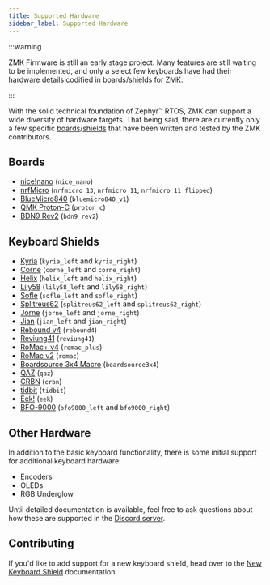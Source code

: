 ```yaml
---
title: Supported Hardware
sidebar_label: Supported Hardware
---
```


:::warning

ZMK Firmware is still an early stage project. Many features are still waiting to be implemented, and only a select few keyboards
have had their hardware details codified in boards/shields for ZMK.

:::

With the solid technical foundation of Zephyr™ RTOS, ZMK can support a wide diversity of hardware targets.
That being said, there are currently only a few specific [boards](/docs/faq#what-is-a-board)/[shields](/docs/faq#what-is-a-shield) that have been written and tested by the ZMK contributors.

## Boards

- [nice!nano](https://nicekeyboards.com/products/nice-nano-v1-0) (`nice_nano`)
- [nrfMicro](https://github.com/joric/nrfmicro) (`nrfmicro_13`, `nrfmicro_11`, `nrfmicro_11_flipped`)
- [BlueMicro840](https://store.jpconstantineau.com/#/group/bluemicro) (`bluemicro840_v1`)
- [QMK Proton-C](https://qmk.fm/proton-c/) (`proton_c`)
- [BDN9 Rev2](https://keeb.io/products/bdn9-rev-2-3x3-9-key-macropad-rotary-encoder-and-rgb) (`bdn9_rev2`)

## Keyboard Shields

- [Kyria](https://splitkb.com/products/kyria-pcb-kit) (`kyria_left` and `kyria_right`)
- [Corne](https://github.com/foostan/crkbd) (`corne_left` and `corne_right`)
- [Helix](https://github.com/mcmadhatter/helix) (`helix_left` and `helix_right`)
- [Lily58](https://github.com/kata0510/Lily58) (`lily58_left` and `lily58_right`)
- [Sofle](https://github.com/josefadamcik/SofleKeyboard) (`sofle_left` and `sofle_right`)
- [Splitreus62](https://github.com/Na-Cly/splitreus62) (`splitreus62_left` and `splitreus62_right`)
- [Jorne](https://github.com/joric/jorne) (`jorne_left` and `jorne_right`)
- [Jian](https://github.com/KGOH/Jian-Info) (`jian_left` and `jian_right`)
- [Rebound v4](https://store.montsinger.net/products/rebound) (`rebound4`) 
- [Reviung41](https://github.com/gtips/reviung/tree/master/reviung41) (`reviung41`)
- [RoMac+ v4](https://www.littlekeyboards.com/products/romac) (`romac_plus`)
- [RoMac v2](https://mechboards.co.uk/shop/kits/romac-macro-pad/) (`romac`)
- [Boardsource 3x4 Macro](https://boardsource.xyz/store/5ecc2008eee64242946c98c1) (`boardsource3x4`)
- [QAZ](https://www.cbkbd.com/product/qaz-keyboard-kit) (`qaz`)
- [CRBN](https://keygem.store/collections/group-buys/products/group-buy-featherlight-40-kit) (`crbn`)
- [tidbit](https://nullbits.co/tidbit/) (`tidbit`)
- [Eek!](https://www.cbkbd.com/product/eek-keyboard) (`eek`)
- [BFO-9000](https://keeb.io/products/bfo-9000-keyboard-customizable-full-size-split-ortholinear) (`bfo9000_left` and `bfo9000_right`)

## Other Hardware

In addition to the basic keyboard functionality, there is some initial support for additional keyboard hardware:

- Encoders
- OLEDs
- RGB Underglow

Until detailed documentation is available, feel free to ask questions about how these are supported in the [Discord server](https://zmkfirmware.dev/community/discord/invite).

## Contributing

If you'd like to add support for a new keyboard shield, head over to the [New Keyboard Shield](development/new-shield) documentation.
